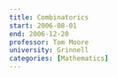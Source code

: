```yaml
---
title: Combinatorics
start: 2006-08-01
end: 2006-12-20
professor: Tom Moore
university: Grinnell
categories: [Mathematics]
---
```

